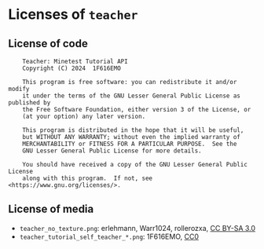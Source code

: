 # Licenses of `teacher`

## License of code

        Teacher: Minetest Tutorial API
        Copyright (C) 2024  1F616EMO

        This program is free software: you can redistribute it and/or modify
        it under the terms of the GNU Lesser General Public License as published by
        the Free Software Foundation, either version 3 of the License, or
        (at your option) any later version.

        This program is distributed in the hope that it will be useful,
        but WITHOUT ANY WARRANTY; without even the implied warranty of
        MERCHANTABILITY or FITNESS FOR A PARTICULAR PURPOSE.  See the
        GNU Lesser General Public License for more details.

        You should have received a copy of the GNU Lesser General Public License
        along with this program.  If not, see <https://www.gnu.org/licenses/>.

## License of media

* `teacher_no_texture.png`: erlehmann, Warr1024, rollerozxa, [CC BY-SA 3.0][CCBYSA3]
* `teacher_tutorial_self_teacher_*.png`: 1F616EMO, [CC0][CC0]

[CCBYSA3]: http://creativecommons.org/licenses/by-sa/3.0/
[CC0]: https://creativecommons.org/publicdomain/zero/1.0/